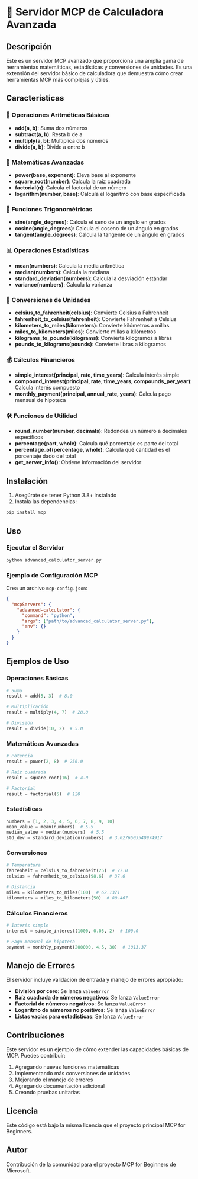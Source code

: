 # 🧮 Servidor MCP de Calculadora Avanzada

## Descripción

Este es un servidor MCP avanzado que proporciona una amplia gama de herramientas matemáticas, estadísticas y conversiones de unidades. Es una extensión del servidor básico de calculadora que demuestra cómo crear herramientas MCP más complejas y útiles.

## Características

### 🔢 Operaciones Aritméticas Básicas
- **add(a, b)**: Suma dos números
- **subtract(a, b)**: Resta b de a
- **multiply(a, b)**: Multiplica dos números
- **divide(a, b)**: Divide a entre b

### 🧮 Matemáticas Avanzadas
- **power(base, exponent)**: Eleva base al exponente
- **square_root(number)**: Calcula la raíz cuadrada
- **factorial(n)**: Calcula el factorial de un número
- **logarithm(number, base)**: Calcula el logaritmo con base especificada

### 📐 Funciones Trigonométricas
- **sine(angle_degrees)**: Calcula el seno de un ángulo en grados
- **cosine(angle_degrees)**: Calcula el coseno de un ángulo en grados
- **tangent(angle_degrees)**: Calcula la tangente de un ángulo en grados

### 📊 Operaciones Estadísticas
- **mean(numbers)**: Calcula la media aritmética
- **median(numbers)**: Calcula la mediana
- **standard_deviation(numbers)**: Calcula la desviación estándar
- **variance(numbers)**: Calcula la varianza

### 🔄 Conversiones de Unidades
- **celsius_to_fahrenheit(celsius)**: Convierte Celsius a Fahrenheit
- **fahrenheit_to_celsius(fahrenheit)**: Convierte Fahrenheit a Celsius
- **kilometers_to_miles(kilometers)**: Convierte kilómetros a millas
- **miles_to_kilometers(miles)**: Convierte millas a kilómetros
- **kilograms_to_pounds(kilograms)**: Convierte kilogramos a libras
- **pounds_to_kilograms(pounds)**: Convierte libras a kilogramos

### 💰 Cálculos Financieros
- **simple_interest(principal, rate, time_years)**: Calcula interés simple
- **compound_interest(principal, rate, time_years, compounds_per_year)**: Calcula interés compuesto
- **monthly_payment(principal, annual_rate, years)**: Calcula pago mensual de hipoteca

### 🛠️ Funciones de Utilidad
- **round_number(number, decimals)**: Redondea un número a decimales específicos
- **percentage(part, whole)**: Calcula qué porcentaje es parte del total
- **percentage_of(percentage, whole)**: Calcula qué cantidad es el porcentaje dado del total
- **get_server_info()**: Obtiene información del servidor

## Instalación

1. Asegúrate de tener Python 3.8+ instalado
2. Instala las dependencias:
```bash
pip install mcp
```

## Uso

### Ejecutar el Servidor
```bash
python advanced_calculator_server.py
```

### Ejemplo de Configuración MCP
Crea un archivo `mcp-config.json`:
```json
{
  "mcpServers": {
    "advanced-calculator": {
      "command": "python",
      "args": ["path/to/advanced_calculator_server.py"],
      "env": {}
    }
  }
}
```

## Ejemplos de Uso

### Operaciones Básicas
```python
# Suma
result = add(5, 3)  # 8.0

# Multiplicación
result = multiply(4, 7)  # 28.0

# División
result = divide(10, 2)  # 5.0
```

### Matemáticas Avanzadas
```python
# Potencia
result = power(2, 8)  # 256.0

# Raíz cuadrada
result = square_root(16)  # 4.0

# Factorial
result = factorial(5)  # 120
```

### Estadísticas
```python
numbers = [1, 2, 3, 4, 5, 6, 7, 8, 9, 10]
mean_value = mean(numbers)  # 5.5
median_value = median(numbers)  # 5.5
std_dev = standard_deviation(numbers)  # 3.0276503540974917
```

### Conversiones
```python
# Temperatura
fahrenheit = celsius_to_fahrenheit(25)  # 77.0
celsius = fahrenheit_to_celsius(98.6)  # 37.0

# Distancia
miles = kilometers_to_miles(100)  # 62.1371
kilometers = miles_to_kilometers(50)  # 80.467
```

### Cálculos Financieros
```python
# Interés simple
interest = simple_interest(1000, 0.05, 2)  # 100.0

# Pago mensual de hipoteca
payment = monthly_payment(200000, 4.5, 30)  # 1013.37
```

## Manejo de Errores

El servidor incluye validación de entrada y manejo de errores apropiado:

- **División por cero**: Se lanza `ValueError`
- **Raíz cuadrada de números negativos**: Se lanza `ValueError`
- **Factorial de números negativos**: Se lanza `ValueError`
- **Logaritmo de números no positivos**: Se lanza `ValueError`
- **Listas vacías para estadísticas**: Se lanza `ValueError`

## Contribuciones

Este servidor es un ejemplo de cómo extender las capacidades básicas de MCP. Puedes contribuir:

1. Agregando nuevas funciones matemáticas
2. Implementando más conversiones de unidades
3. Mejorando el manejo de errores
4. Agregando documentación adicional
5. Creando pruebas unitarias

## Licencia

Este código está bajo la misma licencia que el proyecto principal MCP for Beginners.

## Autor

Contribución de la comunidad para el proyecto MCP for Beginners de Microsoft.
